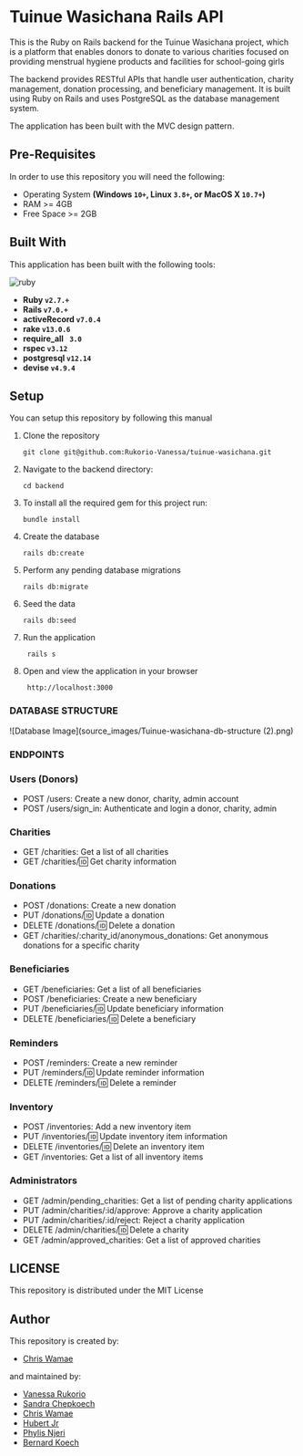 # Tuinue Wasichana Rails API

This is the Ruby on Rails backend for the Tuinue Wasichana project, which is a platform that enables donors to donate to various charities focused on providing menstrual hygiene products and facilities for school-going girls

The backend provides RESTful APIs that handle user authentication, charity management, donation processing, and beneficiary management. It is built using Ruby on Rails and uses PostgreSQL as the database management system.


The application has been built with the MVC design pattern.

## Pre-Requisites
In order to use this repository you will need the following:

- Operating System **(Windows `10+`, Linux `3.8+`, or MacOS X `10.7+`)**
- RAM >= 4GB
- Free Space >= 2GB

## Built With
This application has been built with the following tools:

![ruby](https://img.shields.io/badge/Ruby-CC342D?style=for-the-badge&logo=ruby&logoColor=white)


- **Ruby `v2.7.+`**
- **Rails `v7.0.+`**
- **activeRecord `v7.0.4`**
- **rake `v13.0.6`**
- **require_all ` 3.0`**
- **rspec `v3.12`**
- **postgresql `v12.14`**
- **devise `v4.9.4`**

## Setup
You can setup this repository by following this manual

1. Clone the repository
    ```{shell}
   git clone git@github.com:Rukorio-Vanessa/tuinue-wasichana.git
   ```
2. Navigate to the backend directory:
    ```{shell}
   cd backend 
   ```   
3. To install all the required gem for this project run:
    ```{shell}
   bundle install
   ```
4. Create the database
   ```{shell}
   rails db:create
   ```
4. Perform any pending database migrations
   ```{shell}
   rails db:migrate
   ```   
5. Seed the data
    ```{shell}
    rails db:seed
    ```
6. Run the application
    ```
     rails s
   ```
6. Open and view the application in your browser
    ```
     http://localhost:3000
   ```   
   

### DATABASE STRUCTURE

![Database Image](source_images/Tuinue-wasichana-db-structure (2).png)

### ENDPOINTS
### Users (Donors)

- POST /users: Create a new donor, charity, admin account
- POST /users/sign_in: Authenticate and login a donor, charity, admin

### Charities

- GET /charities: Get a list of all charities
- GET /charities/:id: Get charity information

### Donations

- POST /donations: Create a new donation
- PUT /donations/:id: Update a donation
- DELETE /donations/:id: Delete a donation
- GET /charities/:charity_id/anonymous_donations: Get anonymous donations for a specific charity

### Beneficiaries

- GET /beneficiaries: Get a list of all beneficiaries
- POST /beneficiaries: Create a new beneficiary
- PUT /beneficiaries/:id: Update beneficiary information
- DELETE /beneficiaries/:id: Delete a beneficiary

### Reminders

- POST /reminders: Create a new reminder
- PUT /reminders/:id: Update reminder information
- DELETE /reminders/:id: Delete a reminder

### Inventory

- POST /inventories: Add a new inventory item
- PUT /inventories/:id: Update inventory item information
- DELETE /inventories/:id: Delete an inventory item
- GET /inventories: Get a list of all inventory items

### Administrators

- GET /admin/pending_charities: Get a list of pending charity applications
- PUT /admin/charities/:id/approve: Approve a charity application
- PUT /admin/charities/:id/reject: Reject a charity application
- DELETE /admin/charities/:id: Delete a charity
- GET /admin/approved_charities: Get a list of approved charities

## LICENSE
This repository is distributed under the MIT License


## Author
This repository is created by:

- [Chris Wamae](https://github.com/chris-wamae) 

 and maintained by:
 - [Vanessa Rukorio](https://github.com/Rukorio-Vanessa)
 - [Sandra Chepkoech](https://github.com/Chepkoech1)
 - [Chris Wamae](https://github.com/chris-wamae)
 - [Hubert Jr](https://github.com/junior12341)
 - [Phylis Njeri](https://github.com/phylis13)
 - [Bernard Koech](https://github.com/Bernardkoech)



